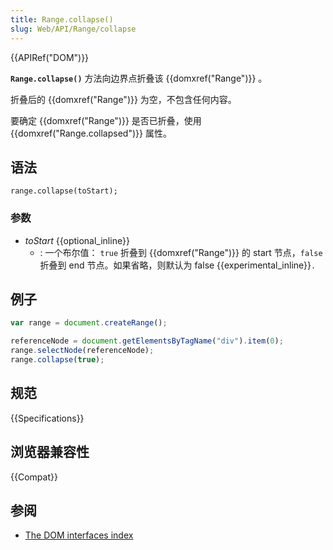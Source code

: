 ```yaml
---
title: Range.collapse()
slug: Web/API/Range/collapse
---
```


{{APIRef("DOM")}}

**`Range.collapse()`** 方法向边界点折叠该 {{domxref("Range")}} 。

折叠后的 {{domxref("Range")}} 为空，不包含任何内容。

要确定 {{domxref("Range")}} 是否已折叠，使用{{domxref("Range.collapsed")}} 属性。

## 语法

```
range.collapse(toStart);
```

### 参数

- _toStart_ {{optional_inline}}
  - : 一个布尔值： `true` 折叠到 {{domxref("Range")}} 的 start 节点，`false` 折叠到 end 节点。如果省略，则默认为 false {{experimental_inline}}`.`

## 例子

```js
var range = document.createRange();

referenceNode = document.getElementsByTagName("div").item(0);
range.selectNode(referenceNode);
range.collapse(true);
```

## 规范

{{Specifications}}

## 浏览器兼容性

{{Compat}}

## 参阅

- [The DOM interfaces index](/zh-CN/docs/DOM/DOM_Reference)
